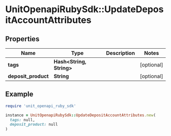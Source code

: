 # UnitOpenapiRubySdk::UpdateDepositAccountAttributes

## Properties

| Name | Type | Description | Notes |
| ---- | ---- | ----------- | ----- |
| **tags** | **Hash&lt;String, String&gt;** |  | [optional] |
| **deposit_product** | **String** |  | [optional] |

## Example

```ruby
require 'unit_openapi_ruby_sdk'

instance = UnitOpenapiRubySdk::UpdateDepositAccountAttributes.new(
  tags: null,
  deposit_product: null
)
```

